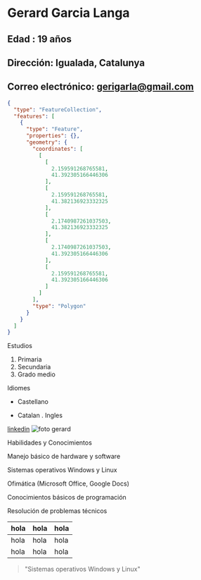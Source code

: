 # Gerard Garcia Langa
## Edad : 19 años 
## Dirección: Igualada, Catalunya
## Correo electrónico: gerigarla@gmail.com

```geojson
{
  "type": "FeatureCollection",
  "features": [
    {
      "type": "Feature",
      "properties": {},
      "geometry": {
        "coordinates": [
          [
            [
              2.159591268765581,
              41.392305166446306
            ],
            [
              2.159591268765581,
              41.382136923332325
            ],
            [
              2.1740987261037503,
              41.382136923332325
            ],
            [
              2.1740987261037503,
              41.392305166446306
            ],
            [
              2.159591268765581,
              41.392305166446306
            ]
          ]
        ],
        "type": "Polygon"
      }
    }
  ]
}
```


Estudios
1. Primaria
2. Secundaria
3. Grado medio
   
Idiomes
* Castellano 
+ Catalan
. Ingles

[linkedin](https://www.linkedin.com/feed/)
![foto gerard](https://media.licdn.com/dms/image/v2/D4E03AQEDCu9p7yWFhQ/profile-displayphoto-shrink_200_200/profile-displayphoto-shrink_200_200/0/1698254646812?e=2147483647&v=beta&t=I30QQ8FdVhZGXWJW5UXTU2Ro8kyqOFyKZas0s7k2cz8)

Habilidades y Conocimientos

Manejo básico de hardware y software

Sistemas operativos Windows y Linux

Ofimática (Microsoft Office, Google Docs)

Conocimientos básicos de programación

Resolución de problemas técnicos

| hola | hola | hola |
|------|------|------|
| hola | hola | hola |
| hola | hola | hola |

> "Sistemas operativos Windows y Linux"





